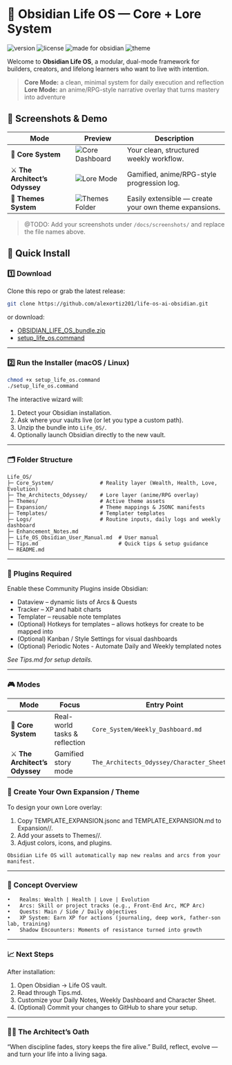 # 🧠 Obsidian Life OS — Core + Lore System

<p align="left">
  <img src="https://img.shields.io/badge/version-1.0.0-blue.svg" alt="version">
  <img src="https://img.shields.io/badge/license-MIT-green.svg" alt="license">
  <img src="https://img.shields.io/badge/made%20for-Obsidian-purple.svg" alt="made for obsidian">
  <img src="https://img.shields.io/badge/theme-The_Architect's_Odyssey-9cf.svg" alt="theme">
</p>

Welcome to **Obsidian Life OS**, a modular, dual-mode framework for builders, creators, and lifelong learners who want to live with intention.

> **Core Mode:** a clean, minimal system for daily execution and reflection
> **Lore Mode:** an anime/RPG-style narrative overlay that turns mastery into adventure

## 📸 Screenshots & Demo

| Mode                           | Preview                                                  | Description                                           |
| ------------------------------ | -------------------------------------------------------- | ----------------------------------------------------- |
| 🧭 **Core System**             | ![Core Dashboard](./docs/screenshots/core_dashboard.png) | Your clean, structured weekly workflow.               |
| ⚔️ **The Architect’s Odyssey** | ![Lore Mode](./docs/screenshots/lore_mode.png)           | Gamified, anime/RPG-style progression log.            |
| 🧩 **Themes System**           | ![Themes Folder](./docs/screenshots/themes_folder.png)   | Easily extensible — create your own theme expansions. |

> @TODO: Add your screenshots under `/docs/screenshots/` and replace the file names above.

## 🚀 Quick Install

### 1️⃣ Download

Clone this repo or grab the latest release:

```bash
git clone https://github.com/alexortiz201/life-os-ai-obsidian.git
```

or download:

- [OBSIDIAN_LIFE_OS_bundle.zip](./OBSIDIAN_LIFE_OS_bundle.zip)
- [setup_life_os.command](./setup_life_os.command)

---

### 2️⃣ Run the Installer (macOS / Linux)

```bash
chmod +x setup_life_os.command
./setup_life_os.command
```

The interactive wizard will:

1. Detect your Obsidian installation.
2. Ask where your vaults live (or let you type a custom path).
3. Unzip the bundle into `Life_OS/`.
4. Optionally launch Obsidian directly to the new vault.

---

### 🗂 Folder Structure

```
Life_OS/
├─ Core_System/               # Reality layer (Wealth, Health, Love, Evolution)
├─ The_Architects_Odyssey/    # Lore layer (anime/RPG overlay)
├─ Themes/                    # Active theme assets
├─ Expansion/                 # Theme mappings & JSONC manifests
├─ Templates/                 # Templater templates
├─ Logs/                      # Routine inputs, daily logs and weekly dashboard
├─ Enhancement_Notes.md
├─ Life_OS_Obsidian_User_Manual.md  # User manual
├─ Tips.md                          # Quick tips & setup guidance
└─ README.md
```

---

### 🧩 Plugins Required

Enable these Community Plugins inside Obsidian:

- Dataview – dynamic lists of Arcs & Quests
- Tracker – XP and habit charts
- Templater – reusable note templates
- (Optional) Hotkeys for templates – allows hotkeys for create to be mapped <From-Template> into <Folder>
- (Optional) Kanban / Style Settings for visual dashboards
- (Optional) Periodic Notes - Automate Daily and Weekly templated notes

_See Tips.md for setup details._

---

### 🎮 Modes

| Mode                           | Focus                         | Entry Point                                 |
| ------------------------------ | ----------------------------- | ------------------------------------------- |
| 🧭 **Core System**             | Real-world tasks & reflection | `Core_System/Weekly_Dashboard.md`           |
| ⚔️ **The Architect’s Odyssey** | Gamified story mode           | `The_Architects_Odyssey/Character_Sheet.md` |

### 🌌 Create Your Own Expansion / Theme

To design your own Lore overlay:

1. Copy TEMPLATE_EXPANSION.jsonc and TEMPLATE_EXPANSION.md to Expansion/<YourThemeName>/.
2. Add your assets to Themes/<YourThemeName>/.
3. Adjust colors, icons, and plugins.

`Obsidian Life OS will automatically map new realms and arcs from your manifest.`

---

### 🧠 Concept Overview

    •	Realms: Wealth | Health | Love | Evolution
    •	Arcs: Skill or project tracks (e.g., Front-End Arc, MCP Arc)
    •	Quests: Main / Side / Daily objectives
    •	XP System: Earn XP for actions (journaling, deep work, father-son lab, training)
    •	Shadow Encounters: Moments of resistance turned into growth

---

### 📈 Next Steps

After installation:

1. Open Obsidian → Life OS vault.
2. Read through Tips.md.
3. Customize your Daily Notes, Weekly Dashboard and Character Sheet.
4. (Optional) Commit your changes to GitHub to share your setup.

---

### 🧙‍♂️ The Architect’s Oath

“When discipline fades, story keeps the fire alive.”
Build, reflect, evolve — and turn your life into a living saga.
